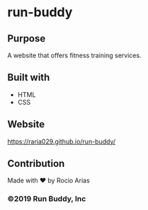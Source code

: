 # run-buddy

## Purpose
A website that offers fitness training services.

## Built with
* HTML
* CSS

## Website
https://raria029.github.io/run-buddy/

## Contribution
Made with ❤️ by Rocio Arias

### ©️2019 Run Buddy, Inc

